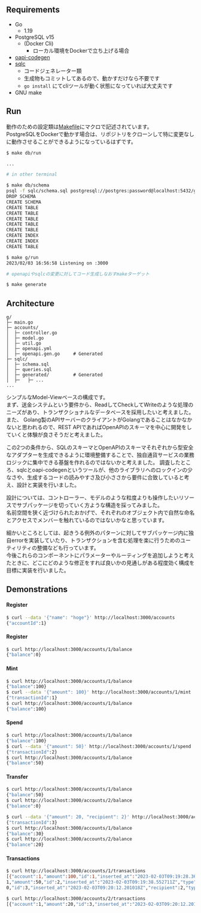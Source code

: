 ## Requirements

- Go
  - 1.19
- PostgreSQL v15
  - (Docker Cli)
    - ローカル環境をDockerで立ち上げる場合
- [oapi-codegen](https://github.com/deepmap/oapi-codegen)
- [sqlc](https://github.com/kyleconroy/sqlc)
  - コードジェネレーター類
  - 生成物もコミットしてあるので、動かすだけなら不要です
  - `go install` にてcliツールが動く状態になっていれば大丈夫です
- GNU make

## Run

動作のための設定類は[Makefile](./Makefile)にマクロで記述されています。  
PostgreSQLをDockerで動かす場合は、リポジトリをクローンして特に変更なしに動作させることができるようになっているはずです。

```bash
$ make db/run

...
```

```bash
# in other terminal

$ make db/schema
psql -f sqlc/schema.sql postgresql://postgres:password@localhost:5432/g
DROP SCHEMA
CREATE SCHEMA
CREATE TABLE
CREATE TABLE
CREATE TABLE
CREATE TABLE
CREATE TABLE
CREATE INDEX
CREATE INDEX
CREATE TABLE

$ make g/run
2023/02/03 16:56:58 Listening on :3000

# openapiやsqlcの変更に対してコード生成しなおすmakeターゲット

$ make generate

```

## Architecture

```
g/
├─ main.go
├─ accounts/
│  ├─ controller.go
│  ├─ model.go
│  ├─ util.go
│  ├─ openapi.yml
│  ├─ openapi.gen.go     # Generated
├─ sqlc/
│  ├─ schema.sql
│  ├─ queries.sql
│  ├─ generated/         # Generated
│  ├─   ├─ ...
...
```


シンプルなModel-Viewベースの構成です。  
まず、送金システムという要件から、ReadしてCheckしてWriteのような処理のニーズがあり、トランザクショナルなデータベースを採用したいと考えました。
また、 Golang製のAPIサーバーのクライアントがGolangであることはなかなかないと思われるので、REST APIであればOpenAPIのスキーマを中心に開発をしていくと体験が良さそうだと考えました。

この2つの条件から、SQLのスキーマとOpenAPIのスキーマそれぞれから型安全なアダプターを生成できるように環境整備することで、独自通貨サービスの業務ロジックに集中できる基盤を作れるのではないかと考えました。
調査したところ、sqlcとoapi-codegenというツールが、他のライブラリへのロックインの少なさや、生成するコードの読みやすさ及び小ささから要件に合致していると考え、設計と実装を行いました。

設計については、コントローラー、モデルのような粒度よりも操作したいリソースでサブパッケージを切っていく方ような構造を採ってみました。  
名前空間を狭く近づけられたおかげで、それぞれのオブジェクト内で自然な命名とアクセスでメンバーを触れているのではないかなと思っています。  

細かいところとしては、起きうる例外のパターンに対してサブパッケージ内に独自errorを実装していたり、トランザクションを含む処理を楽に行うためのユーティリティの整備なども行っています。  
今後これらのコンポーネントにパラメーターやルーティングを追加しようと考えたときに、どこにどのような修正をすれば良いかの見通しがある程度効く構成を目標に実装を行いました。

## Demonstrations

#### Register

```bash
$ curl --data '{"name": "hoge"}' http://localhost:3000/accounts
{"accountId":1}
```

#### Register

```bash
$ curl http://localhost:3000/accounts/1/balance
{"balance":0}
```

#### Mint

```bash
$ curl http://localhost:3000/accounts/1/balance
{"balance":100}
$ curl --data '{"amount": 100}' http://localhost:3000/accounts/1/mint
{"transactionId":1}
$ curl http://localhost:3000/accounts/1/balance
{"balance":100}
```

#### Spend

```bash
$ curl http://localhost:3000/accounts/1/balance
{"balance":100}
$ curl --data '{"amount": 50}' http://localhost:3000/accounts/1/spend
{"transactionId":2}
$ curl http://localhost:3000/accounts/1/balance
{"balance":50}
```

#### Transfer

```bash
$ curl http://localhost:3000/accounts/1/balance
{"balance":50}
$ curl http://localhost:3000/accounts/2/balance
{"balance":0}

$ curl --data '{"amount": 20, "recipient": 2}' http://localhost:3000/accounts/1/transfer
{"transactionId":3}
$ curl http://localhost:3000/accounts/1/balance
{"balance":30}
$ curl http://localhost:3000/accounts/2/balance
{"balance":20}
```


#### Transactions

```bash
$ curl http://localhost:3000/accounts/1/transactions
[{"account":1,"amount":100,"id":1,"inserted_at":"2023-02-03T09:19:28.369151Z","type":"mint"},{"account":
1,"amount":50,"id":2,"inserted_at":"2023-02-03T09:19:38.552711Z","type":"spend"},{"account":1,"amount":2
0,"id":3,"inserted_at":"2023-02-03T09:20:12.201018Z","recipient":2,"type":"transfer"}]

$ curl http://localhost:3000/accounts/2/transactions
[{"account":1,"amount":20,"id":3,"inserted_at":"2023-02-03T09:20:12.201018Z","recipient":2,"type":"trans
```
